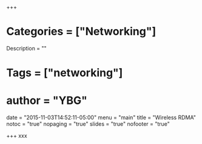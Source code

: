 +++
# Categories = ["Networking"]
Description = ""
# Tags = ["networking"]
# author = "YBG"
date = "2015-11-03T14:52:11-05:00"
menu = "main"
title = "Wireless RDMA"
notoc = "true"
nopaging = "true"
slides = "true"
nofooter = "true"

+++
xxx
